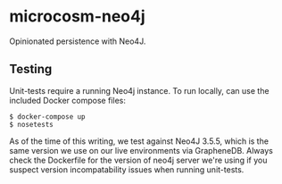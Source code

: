 # microcosm-neo4j

Opinionated persistence with Neo4J.


## Testing

Unit-tests require a running Neo4j instance. To run locally, can use the included Docker compose files:

    $ docker-compose up
    $ nosetests

As of the time of this writing, we test against Neo4J 3.5.5, which is the same version we use on our live environments via GrapheneDB. Always check the Dockerfile for the version of neo4j server we're using if you suspect version incompatability issues when running unit-tests.
